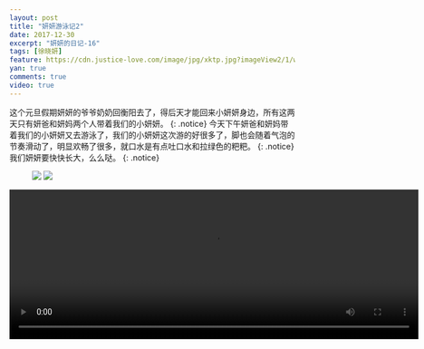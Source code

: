 ```yaml
---
layout: post
title: "妍妍游泳记2"
date: 2017-12-30
excerpt: "妍妍的日记-16"
tags: [徐晓妍]
feature: https://cdn.justice-love.com/image/jpg/xktp.jpg?imageView2/1/w/1200/h/500
yan: true
comments: true
video: true
---
```

这个元旦假期妍妍的爷爷奶奶回衡阳去了，得后天才能回来小妍妍身边，所有这两天只有妍爸和妍妈两个人带着我们的小妍妍。
{: .notice}
今天下午妍爸和妍妈带着我们的小妍妍又去游泳了，我们的小妍妍这次游的好很多了，脚也会随着气泡的节奏滑动了，明显欢畅了很多，就口水是有点吐口水和拉绿色的粑粑。
{: .notice}
我们妍妍要快快长大，么么哒。
{: .notice}
<figure>
    <a href="{{ site.staticUrl }}/yanyan/image/swimming1.JPG"><img src="{{ site.staticUrl }}/yanyan/image/swimming1.JPG" /></a>
    <a href="{{ site.staticUrl }}/yanyan/image/swimming2.JPG"><img src="{{ site.staticUrl }}/yanyan/image/swimming2.JPG" /></a>
</figure>
<video id="my-video" class="video-js vjs-16-9" controls preload="auto" width="722" height="264" data-setup="{}">
    <source src="{{ site.staticUrl }}/yanyan/video/swimming3.mp4" type='video/mp4'>
    <p class="vjs-no-js">
      To view this video please enable JavaScript, and consider upgrading to a web browser that
      <a href="http://videojs.com/html5-video-support/" target="_blank">supports HTML5 video</a>
    </p>
  </video>